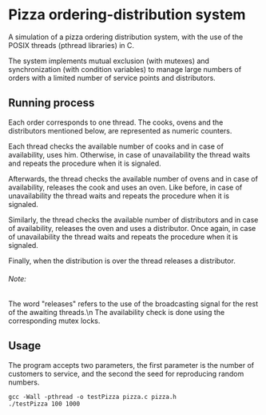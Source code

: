 # Pizza ordering-distribution system
 A simulation of a pizza ordering distribution system, with the use of the POSIX threads (pthread libraries) in C.
 
The system implements mutual exclusion (with mutexes) and synchronization (with condition variables) to manage large
numbers of orders with a limited number of service points and distributors. 

## Running process

Each order corresponds to one thread.
The cooks, ovens and the distributors mentioned below, are represented as numeric counters.

Each thread checks the available number of cooks and in case of availability, uses him.
Otherwise, in case of unavailability the thread waits and repeats the procedure when it is signaled.

Afterwards, the thread checks the available number of ovens and in case of availability, releases the cook and uses an oven.
Like before, in case of unavailability the thread waits and repeats the procedure when it is signaled.

Similarly, the thread checks the available number of distributors and in case of availability, releases the oven and uses a distributor.
Once again, in case of unavailability the thread waits and repeats the procedure when it is signaled.

Finally, when the distribution is over the thread releases a distributor.

###### Note:
 The word "releases" refers to the use of the broadcasting signal for the rest of the awaiting threads.\n
 The availability check is done using the corresponding mutex locks.

## Usage
 The program accepts two parameters, the first parameter is the number of customers to
 service, and the second the seed for reproducing random numbers.

```
gcc -Wall -pthread -o testPizza pizza.c pizza.h
./testPizza 100 1000
```
